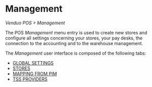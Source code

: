 # Management  

*Venduo POS > Management*

The POS *Management* menu entry is used to create new stores and configure all settings concerning your stores, your pay desks, the connection to the accounting and to the warehouse management.

The *Management* user interface is composed of the following tabs:
- [GLOBAL SETTINGS](./02a_GlobalSettings.md)
- [STORES](./02b_Stores.md)
- [MAPPING FROM PIM](./02c_MappingFromPIM.md)
- [TSS PROVIDERS](./02d_TSSProviders.md)
